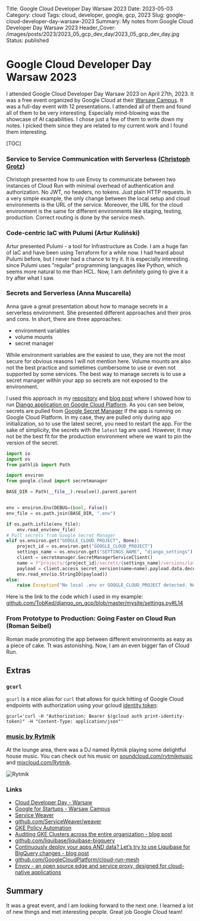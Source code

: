 Title: Google Cloud Developer Day Warsaw 2023
Date: 2023-05-03
Category: cloud
Tags: cloud, developer, google, gcp, 2023
Slug: google-cloud-developer-day-warsaw-2023
Summary: My notes from Google Cloud Developer Day Warsaw 2023
Header_Cover: /images/posts/2023/2023_05_gcp_dev_day/2023_05_gcp_dev_day.jpg
Status: published

# Google Cloud Developer Day Warsaw 2023

I attended Google Cloud Developer Day Warsaw 2023 on April 27th, 2023. It was a free event organized by Google Cloud at their [Warsaw Campus](https://www.campus.co/warsaw/).
It was a full-day event with 12 presentations.
I attended all of them and found all of them to be very interesting.
Especially mind-blowing was the showcase of AI capabilities.
I chose just a few of them to write down my notes.
I picked them since they are related to my current work and I found them interesting.

[TOC]

### Service to Service Communication with Serverless ([Christoph Grotz](https://christoph-grotz.medium.com/))

Christoph presented how to use Envoy to communicate between two instances of Cloud Run with minimal overhead of authentication and authorization.
No JWT, no headers, no tokens. Just plain HTTP requests.
In a very simple example, the only change between the local setup and cloud environments is the URL of the service.
Moreover, the URL for the cloud environment is the same for different environments like staging, testing, production.
Correct routing is done by the service mesh.

### Code-centric IaC with Pulumi (Artur Kuliński)

Artur presented Pulumi - a tool for Infrastructure as Code.
I am a huge fan of IaC and have been using Terraform for a while now.
I had heard about Pulumi before, but I never had a chance to try it.
It is especially interesting since Pulumi uses "regular" programming languages like Python, which seems more natural to me than HCL.
Now, I am definitely going to give it a try after what I saw.

### Secrets and Serverless (Anna Muscarella)

Anna gave a great presentation about how to manage secrets in a serverless environment.
She presented different approaches and their pros and cons.
In short, there are three approaches:

- environment variables
- volume mounts
- secret manager

While environment variables are the easiest to use, they are not the most secure for obvious reasons I will not mention here.
Volume mounts are also not the best practice and sometimes cumbersome to use or even not supported by some services.
The best way to manage secrets is to use a secret manager within your app so secrets are not exposed to the environment.

I used this approach in my [repository](https://github.com/TobKed/django_on_gcp) and [blog post]({filename}/posts/2021_12_30_django_on_gcp.md) where I showed how to run [Django application on Google Cloud Platform]({filename}/posts/2021_12_30_django_on_gcp.md).
As you can see below, secrets are pulled from [Google Secret Manager](https://cloud.google.com/secret-manager) if the app is running on Google Cloud Platform.
In my case, they are pulled only during app initialization, so to use the latest secret, you need to restart the app.
For the sake of simplicity, the secrets with the `latest` tag are used. However, it may not be the best fit for the production environment where we want to pin the version of the secret.

```python
import io
import os
from pathlib import Path

import environ
from google.cloud import secretmanager

BASE_DIR = Path(__file__).resolve().parent.parent


env = environ.Env(DEBUG=(bool, False))
env_file = os.path.join(BASE_DIR, ".env")

if os.path.isfile(env_file):
    env.read_env(env_file)
# Pull secrets from Google Secret Manager
elif os.environ.get("GOOGLE_CLOUD_PROJECT", None):
    project_id = os.environ.get("GOOGLE_CLOUD_PROJECT")
    settings_name = os.environ.get("SETTINGS_NAME", "django_settings")
    client = secretmanager.SecretManagerServiceClient()
    name = f"projects/{project_id}/secrets/{settings_name}/versions/latest"
    payload = client.access_secret_version(name=name).payload.data.decode("UTF-8")
    env.read_env(io.StringIO(payload))
else:
    raise Exception("No local .env or GOOGLE_CLOUD_PROJECT detected. No secrets found.")
```

Here is the link to the code which I used in my example: [github.com/TobKed/django_on_gcp/blob/master/mysite/settings.py#L14](https://github.com/TobKed/django_on_gcp/blob/4e25321d856f09a15a58f54cc273abf1e879126d/mysite/settings.py#L14)

### From Prototype to Production: Going Faster on Cloud Run (Roman Seibel)

Roman made promoting the app between different environments as easy as a piece of cake.
Tt was astonishing.
Now, I am an even bigger fan of Cloud Run.

## Extras

### `gcurl`

`gcurl` is a nice alias for `curl` that allows for quick hitting of Google Cloud endpoints with authorization using your gcloud [identity token](https://cloud.google.com/sdk/gcloud/reference/auth/print-identity-token):

```shell
gcurl='curl -H "Authorization: Bearer $(gcloud auth print-identity-token)" -H "Content-Type: application/json"'
```

### [music by Rytmik](https://soundcloud.com/rytmikmusic)

At the lounge area, there was a DJ named Rytmik playing some delightful house music. You can check out his music on [soundcloud.com/rytmikmusic](https://soundcloud.com/rytmikmusic) and [mixcloud.com/Rytmik](https://www.mixcloud.com/Rytmik/).

![Rytmik]({static}/images/posts/2023/2023_05_gcp_dev_day/2023_05_gcp_dev_day_rytmik.jpg)

### Links

- [Cloud Developer Day - Warsaw](https://inthecloud.withgoogle.com/cloud-developer-days-warsaw-23/register.html#agenda)
- [Google for Startups - Warsaw Campus](https://www.campus.co/warsaw/)
- [Service Weaver](https://serviceweaver.dev/)
- [github.com/ServiceWeaver/weaver](https://github.com/ServiceWeaver/weaver)
- [GKE Policy Automation](https://github.com/google/gke-policy-automation)
- [Auditing GKE Clusters across the entire organization - blog post](https://cloud.google.com/blog/topics/developers-practitioners/auditing-gke-clusters-across-entire-organization)
- [github.com/liquibase/liquibase-bigquery](https://github.com/liquibase/liquibase-bigquery)
- [Continuously deploy your apps AND data? Let’s try to use Liquibase for BigQuery changes - blog post](https://seroter.com/2022/11/17/continuously-deploy-your-apps-and-data-lets-try-to-use-liquibase-for-bigquery-workloads/)
- [github.com/GoogleCloudPlatform/cloud-run-mesh](https://github.com/GoogleCloudPlatform/cloud-run-mesh)
- [Envoy - an open source edge and service proxy, designed for cloud-native applications](https://www.envoyproxy.io/)

## Summary

It was a great event, and I am looking forward to the next one. I learned a lot of new things and met interesting people. Great job Google Cloud team!
